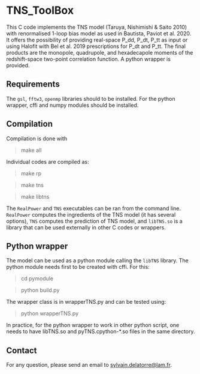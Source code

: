 # TNS_ToolBox

This C code implements the TNS model (Taruya, Nishimishi & Saito 2010) with
renormalised 1-loop bias model as used in Bautista, Paviot et al. 2020. It
offers the possibility of providing real-space P_dd, P_dt, P_tt as input or
using Halofit with Bel et al. 2019 prescriptions for P_dt and P_tt. The final
products are the monopole, quadrupole, and hexadecapole moments of the
redshift-space two-point correlation function. A python wrapper is provided.


## Requirements

The `gsl`, `fftw3`, `openmp` libraries should to be installed. For the python wrapper,
cffi and numpy modules should be installed.


## Compilation

Compilation is done with
> make all

Individual codes are compiled as:
> make rp

> make tns

> make libtns

The `RealPower` and `TNS` executables can be ran from the command line.
`RealPower` computes the ingredients of the TNS model (it has several options),
`TNS` computes the prediction of TNS model, and `libTNS.so` is a library that 
can be used externally in other C codes or wrappers.  


## Python wrapper

The model can be used as a python module calling the `libTNS` library. The python module
needs first to be created with cffi. For this:
> cd pymodule

> python build.py

The wrapper class is in wrapperTNS.py and can be tested using:

> python wrapperTNS.py

In practice, for the python wrapper to work in other python script, one needs to have
libTNS.so and pyTNS.cpython-*.so files in the same directory.


## Contact
For any question, please send an email to sylvain.delatorre@lam.fr.
